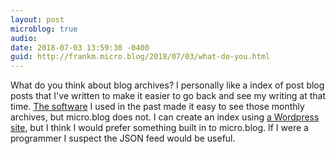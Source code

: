 ```yaml
---
layout: post
microblog: true
audio: 
date: 2018-07-03 13:59:30 -0400
guid: http://frankm.micro.blog/2018/07/03/what-do-you.html
---
```

What do you think about blog archives? I personally like a index of post blog posts that I've written to make it easier to go back and see my writing at that time. [The software](http://reader.smallpicture.com/?opmlurl=https%3A%2F%2Fdl.dropbox.com%2Fs%2Fh44njkhogn65tpq%2FwebnotesArchive.opml%3Fdl%3D0#) I used in the past made it easy to see those monthly archives, but micro.blog does not. I can create an index using [a Wordpress site](https://fjmnotes.com), but I think I would prefer something built in to micro.blog.  If I were a programmer I suspect the JSON feed would be useful. 
